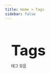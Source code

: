 ```yaml
---
title: Home > Tags
sidebar: false
---
```


<div class="subhome">
    <h1>Tags</h1>
    <p>태그 모음</p>
</div>

<template v-for="tag in Object.keys(tags)">
  <h2 :id="tag.replace(' ','-')">
    <router-link
        :to="{ path: `#${tag.replace(' ','-')}`}"
        class="header-anchor"
        aria-hidden="true">
        #
    </router-link>
    {{tag}}
  </h2>
  <ul>
    <li v-for="page in tags[tag]">
      <router-link :to="{ path: page.path}">{{page.title}}</router-link>
    </li>
  </ul>
</template>

<script>
export default {
  computed: {
    tags() {
      let tags = {}
      for (let page of this.$site.pages) {
        for (let index in page.frontmatter.tags) {
          const tag = page.frontmatter.tags[index]
          if (tag in tags) {
            tags[tag].push(page)
          } else {
            tags[tag] = [page]
          }
        }
      }
      return tags
    }
  },
}
</script>

<style lang="stylus" scoped>
p {
  font-size: 0.9em;
}
.subhome {
  padding: 0;
  max-width: $homePageWidth;
  display: block;
  text-align: left;
  margin-left: 20px;
  margin-bottom: 40px;

  h1 {
    font-size: 3rem;
    margin-bottom: 10px;
  }
  .description {
    max-width: 35rem;
    font-size: 1.6rem;
    line-height: 1.3;
    color: lighten($textColor, 40%);
  }
}

</style>